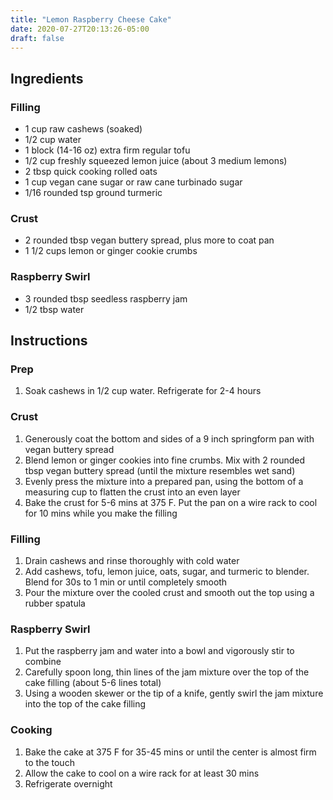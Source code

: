 ```yaml
---
title: "Lemon Raspberry Cheese Cake"
date: 2020-07-27T20:13:26-05:00
draft: false
---
```


## Ingredients

### Filling

- 1 cup raw cashews (soaked)
- 1/2 cup water
- 1 block (14-16 oz) extra firm regular tofu
- 1/2 cup freshly squeezed lemon juice (about 3 medium lemons)
- 2 tbsp quick cooking rolled oats
- 1 cup vegan cane sugar or raw cane turbinado sugar
- 1/16 rounded tsp ground turmeric

### Crust

- 2 rounded tbsp vegan buttery spread, plus more to coat pan
- 1 1/2 cups lemon or ginger cookie crumbs

### Raspberry Swirl

- 3 rounded tbsp seedless raspberry jam
- 1/2 tbsp water

## Instructions

### Prep

1. Soak cashews in 1/2 cup water. Refrigerate for 2-4 hours

### Crust

1. Generously coat the bottom and sides of a 9 inch springform pan with vegan buttery spread
1. Blend lemon or ginger cookies into fine crumbs. Mix with 2 rounded tbsp vegan buttery spread (until the mixture resembles wet sand)
1. Evenly press the mixture into a prepared pan, using the bottom of a measuring cup to flatten the crust into an even layer
1. Bake the crust for 5-6 mins at 375 F. Put the pan on a wire rack to cool for 10 mins while you make the filling

### Filling

1. Drain cashews and rinse thoroughly with cold water
1. Add cashews, tofu, lemon juice, oats, sugar, and turmeric to blender. Blend for 30s to 1 min or until completely smooth
1. Pour the mixture over the cooled crust and smooth out the top using a rubber spatula

### Raspberry Swirl

1. Put the raspberry jam and water into a bowl and vigorously stir to combine
1. Carefully spoon long, thin lines of the jam mixture over the top of the cake filling (about 5-6 lines total)
1. Using a wooden skewer or the tip of a knife, gently swirl the jam mixture into the top of the cake filling

### Cooking

1. Bake the cake at 375 F for 35-45 mins or until the center is almost firm to the touch
1. Allow the cake to cool on a wire rack for at least 30 mins
1. Refrigerate overnight
